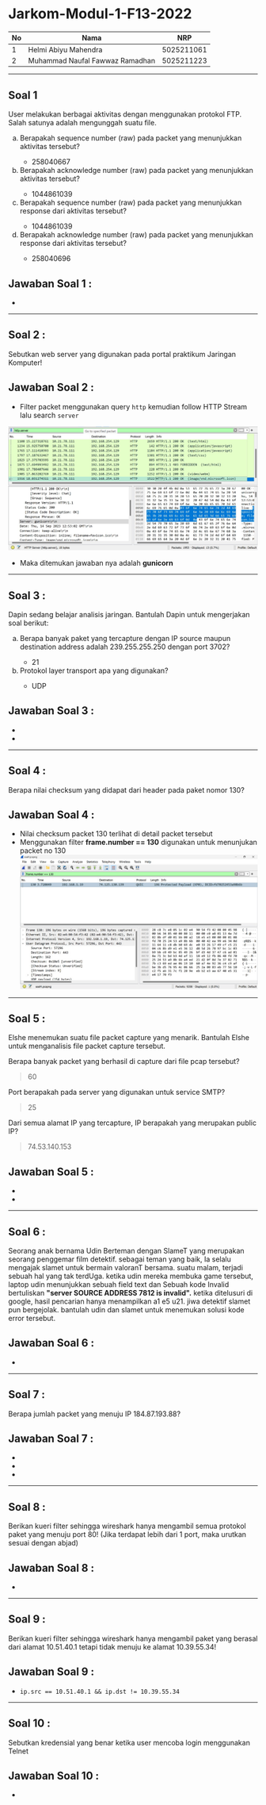 # Jarkom-Modul-1-F13-2022

| **No** | **Nama**                         | **NRP**    |
| ------ | -------------------------------- | ---------- |
| 1      | Helmi Abiyu Mahendra             | 5025211061 |
| 2      | Muhammad Naufal Fawwaz Ramadhan  | 5025211223 |


--------------------------------

## Soal 1

User melakukan berbagai aktivitas dengan menggunakan protokol FTP. Salah satunya adalah mengunggah suatu file.

<ol type="a">
<li>
    Berapakah sequence number (raw) pada packet yang menunjukkan aktivitas tersebut? 
</li>

- 258040667

<li>
    Berapakah acknowledge number (raw) pada packet yang menunjukkan aktivitas tersebut?
</li>

- 1044861039

<li>
    Berapakah sequence number (raw) pada packet yang menunjukkan response dari aktivitas tersebut?
</li>

- 1044861039

<li>
    Berapakah acknowledge number (raw) pada packet yang menunjukkan response dari aktivitas tersebut?
</li>

- 258040696

</ol>



## Jawaban Soal 1 :

- 

--------------------------------

## Soal 2 :

Sebutkan web server yang digunakan pada portal praktikum Jaringan Komputer!

## Jawaban Soal 2 :

- Filter packet menggunakan query `http` kemudian follow HTTP Stream lalu search `server`

![Soal2-1](<images/2-a.jpg>)

- Maka ditemukan jawaban nya adalah **gunicorn**


--------------------------------
## Soal 3 :

Dapin sedang belajar analisis jaringan. Bantulah Dapin untuk mengerjakan soal berikut:

<ol type="a">
<li>
    Berapa banyak paket yang tercapture dengan IP source maupun destination address adalah 239.255.255.250 dengan port 3702?
</li>

- 21

<li>
    Protokol layer transport apa yang digunakan?
</li>

- UDP

</ol>


## Jawaban Soal 3 :

- 
- 


--------------------------------
## Soal 4 :

Berapa nilai checksum yang didapat dari header pada paket nomor 130?

## Jawaban Soal 4 :

- Nilai checksum packet 130 terlihat di detail packet tersebut
- Menggunakan filter **frame.number == 130** digunakan untuk menunjukan packet no 130
![Soal4-1](<images/4-a.jpg>)


--------------------------------
## Soal 5 :

Elshe menemukan suatu file packet capture yang menarik. Bantulah Elshe untuk menganalisis file packet capture tersebut.

Berapa banyak packet yang berhasil di capture dari file pcap tersebut?

> 60

Port berapakah pada server yang digunakan untuk service SMTP?

> 25

Dari semua alamat IP yang tercapture, IP berapakah yang merupakan public IP?

> 74.53.140.153

## Jawaban Soal 5 :

- 
- 


--------------------------------
## Soal 6 :

Seorang anak bernama Udin Berteman dengan SlameT yang merupakan seorang penggemar film detektif. sebagai teman yang baik, Ia selalu mengajak slamet untuk bermain valoranT bersama. suatu malam, terjadi sebuah hal yang tak terdUga. ketika udin mereka membuka game tersebut, laptop udin menunjukkan sebuah field text dan Sebuah kode Invalid bertuliskan <b>"server SOURCE ADDRESS 7812 is invalid".</b> ketika ditelusuri di google, hasil pencarian hanya menampilkan a1 e5 u21. jiwa detektif slamet pun bergejolak. bantulah udin dan slamet untuk menemukan solusi kode error tersebut.

## Jawaban Soal 6 :

-


--------------------------------

## Soal 7 :

Berapa jumlah packet yang menuju IP 184.87.193.88?

## Jawaban Soal 7 :
- 
- 
- 
--------------------------------
## Soal 8 :

Berikan kueri filter sehingga wireshark hanya mengambil semua protokol paket yang menuju port 80! (Jika terdapat lebih dari 1 port, maka urutkan sesuai dengan abjad)
## Jawaban Soal 8 :

-

--------------------------------

## Soal 9 :
Berikan kueri filter sehingga wireshark hanya mengambil paket yang berasal dari alamat 10.51.40.1 tetapi tidak menuju ke alamat 10.39.55.34!

## Jawaban Soal 9 :
- `ip.src == 10.51.40.1 && ip.dst != 10.39.55.34`

--------------------------------

## Soal 10 :

Sebutkan kredensial yang benar ketika user mencoba login menggunakan Telnet

## Jawaban Soal 10 :
-
